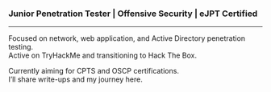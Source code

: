 ### Junior Penetration Tester | Offensive Security | eJPT Certified

---

Focused on network, web application, and Active Directory penetration testing.  
Active on TryHackMe and transitioning to Hack The Box.  

Currently aiming for CPTS and OSCP certifications.  
I’ll share write-ups and my journey here.


